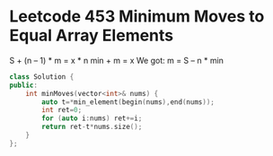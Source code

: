 # Leetcode 453 Minimum Moves to Equal Array Elements
S + (n – 1) * m = x * n
min + m = x
We got: m = S – n * min
```cpp
class Solution {
public:
    int minMoves(vector<int>& nums) {
        auto t=*min_element(begin(nums),end(nums));
        int ret=0;
        for (auto i:nums) ret+=i;
        return ret-t*nums.size();
    }
};
```
